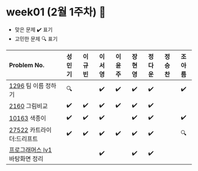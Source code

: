 
# week01 (2월 1주차) :pencil:

- 맞은 문제 :heavy_check_mark: 표기
- 고민한 문제 :mag: 표기


|Problem No.|성민기|이규빈|이서영|이윤주|장현영|정다운|정승찬|조아름|
|:-------------------------|:-----:|:-----:|:-----:|:-----:|:-----:|:-----:|:-----:|:-----:|
|[1296](https://www.acmicpc.net/problem/1296) 팀 이름 정하기|:mag:||:heavy_check_mark:|:heavy_check_mark:|:heavy_check_mark:|:heavy_check_mark:||:heavy_check_mark:|
|[2160](https://www.acmicpc.net/problem/2160) 그림비교|:heavy_check_mark:|:heavy_check_mark:|:heavy_check_mark:|:heavy_check_mark:|:heavy_check_mark:|:heavy_check_mark:|||
|[10163](https://www.acmicpc.net/problem/10163) 색종이|:heavy_check_mark:|:heavy_check_mark:|:heavy_check_mark:||:heavy_check_mark:|:heavy_check_mark:||:heavy_check_mark:|
|[27522](https://www.acmicpc.net/problem/27522) 카트라이더:드리프트|:heavy_check_mark:|:heavy_check_mark:|:heavy_check_mark:|:heavy_check_mark:|:heavy_check_mark:|:heavy_check_mark:||:mag:|
|[프로그래머스 lv1](https://school.programmers.co.kr/learn/courses/30/lessons/161990) 바탕화면 정리|||:heavy_check_mark:||:heavy_check_mark:|:heavy_check_mark:|||
